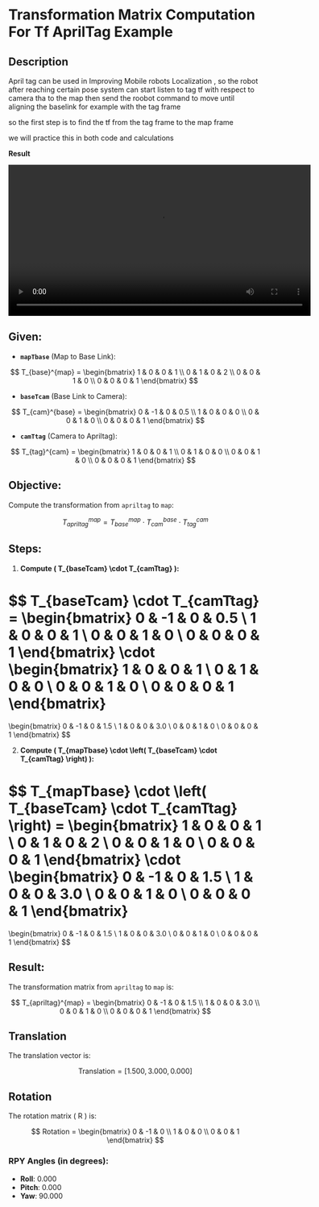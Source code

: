 # Transformation Matrix Computation For Tf AprilTag Example

## Description

April tag can be used in Improving Mobile robots Localization , so the robot after reaching certain pose system can start listen to tag tf with respect to camera tha to the map
then send the roobot command to move until aligning the baselink for example with the tag frame

so the first step is to find the tf from the tag frame to the map frame

we will practice this in both code and calculations


**Result**

<video width="600" controls>
  <source src="images/tf.mp4" type="video/mp4">
</video>

## Given:

- **`mapTbase`** (Map to Base Link):

$$
T_{base}^{map} =
\begin{bmatrix}
1 & 0 & 0 & 1 \\
0 & 1 & 0 & 2 \\
0 & 0 & 1 & 0 \\
0 & 0 & 0 & 1
\end{bmatrix}
$$

- **`baseTcam`** (Base Link to Camera):

$$
T_{cam}^{base} =
\begin{bmatrix}
0 & -1 & 0 & 0.5 \\
1 & 0 & 0 & 0 \\
0 & 0 & 1 & 0 \\
0 & 0 & 0 & 1
\end{bmatrix}
$$

- **`camTtag`** (Camera to Apriltag):

$$
T_{tag}^{cam} =
\begin{bmatrix}
1 & 0 & 0 & 1 \\
0 & 1 & 0 & 0 \\
0 & 0 & 1 & 0 \\
0 & 0 & 0 & 1
\end{bmatrix}
$$

## Objective:

Compute the transformation from `apriltag` to `map`:

$$
T_{apriltag}^{map} = T_{base}^{map} \cdot T_{cam}^{base} \cdot T_{tag}^{cam}
$$

## Steps:

1. **Compute \( T_{baseTcam} \cdot T_{camTtag} \):**

$$
T_{baseTcam} \cdot T_{camTtag} =
\begin{bmatrix}
0 & -1 & 0 & 0.5 \\
1 & 0 & 0 & 1 \\
0 & 0 & 1 & 0 \\
0 & 0 & 0 & 1
\end{bmatrix}
\cdot
\begin{bmatrix}
1 & 0 & 0 & 1 \\
0 & 1 & 0 & 0 \\
0 & 0 & 1 & 0 \\
0 & 0 & 0 & 1
\end{bmatrix}
=
\begin{bmatrix}
0 & -1 & 0 & 1.5 \\
1 & 0 & 0 & 3.0 \\
0 & 0 & 1 & 0 \\
0 & 0 & 0 & 1
\end{bmatrix}
$$

2. **Compute \( T_{mapTbase} \cdot \left( T_{baseTcam} \cdot T_{camTtag} \right) \):**

$$
T_{mapTbase} \cdot \left( T_{baseTcam} \cdot T_{camTtag} \right) =
\begin{bmatrix}
1 & 0 & 0 & 1 \\
0 & 1 & 0 & 2 \\
0 & 0 & 1 & 0 \\
0 & 0 & 0 & 1
\end{bmatrix}
\cdot
\begin{bmatrix}
0 & -1 & 0 & 1.5 \\
1 & 0 & 0 & 3.0 \\
0 & 0 & 1 & 0 \\
0 & 0 & 0 & 1
\end{bmatrix}
=
\begin{bmatrix}
0 & -1 & 0 & 1.5 \\
1 & 0 & 0 & 3.0 \\
0 & 0 & 1 & 0 \\
0 & 0 & 0 & 1
\end{bmatrix}
$$

## Result:

The transformation matrix from `apriltag` to `map` is:

$$
T_{apriltag}^{map} =
\begin{bmatrix}
0 & -1 & 0 & 1.5 \\
1 & 0 & 0 & 3.0 \\
0 & 0 & 1 & 0 \\
0 & 0 & 0 & 1
\end{bmatrix}
$$

## Translation

The translation vector is:

$$
\text{Translation} = [1.500, 3.000, 0.000]
$$

## Rotation

The rotation matrix \( R \) is:

$$
Rotation =
\begin{bmatrix}
0 & -1 & 0 \\
1 & 0 & 0 \\
0 & 0 & 1
\end{bmatrix}
$$

### RPY Angles (in degrees):

- **Roll**: 0.000
- **Pitch**: 0.000
- **Yaw**: 90.000
